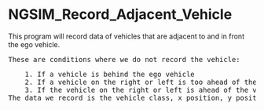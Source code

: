 # NGSIM_Record_Adjacent_Vehicle
This program will record data of vehicles that are adjacent to and in front the ego vehicle.
<pre>
These are conditions where we do not record the vehicle:
<pre>
    1. If a vehicle is behind the ego vehicle
    2. If a vehicle on the right or left is too ahead of the ego vehicle
    3. If the vehicle on the right or left is ahead of the vehicle in front
The data we record is the vehicle class, x position, y position, velocity, and acceleration of the ego vehicle and the vehicles in the front, left, and right.
